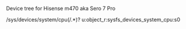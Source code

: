 Device tree for Hisense m470 aka Sero 7 Pro 


/sys/devices/system/cpu(/.*)?                     u:object_r:sysfs_devices_system_cpu:s0
